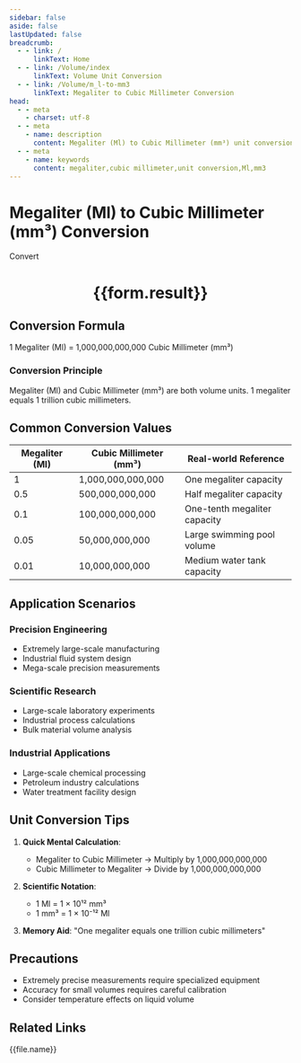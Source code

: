 ```yaml
---
sidebar: false
aside: false
lastUpdated: false
breadcrumb:
  - - link: /
      linkText: Home
  - - link: /Volume/index
      linkText: Volume Unit Conversion
  - - link: /Volume/m_l-to-mm3
      linkText: Megaliter to Cubic Millimeter Conversion
head:
  - - meta
    - charset: utf-8
  - - meta
    - name: description
      content: Megaliter (Ml) to Cubic Millimeter (mm³) unit conversion tool. 1 megaliter equals 1,000,000,000,000 cubic millimeters.
  - - meta
    - name: keywords
      content: megaliter,cubic millimeter,unit conversion,Ml,mm3
---
```


# Megaliter (Ml) to Cubic Millimeter (mm³) Conversion

<script setup>
import { onMounted, reactive, inject ,ref  } from 'vue'
import { NButton,NForm ,NFormItem,NInput,NInputNumber,NSelect,NCard,useMessage ,NGrid ,NGi } from 'naive-ui'
import { defineClientComponent } from 'vitepress'
import { Volume } from '../files';

const convert = inject('convert')
const formRef = ref(null);
const rules = {
  number:{
    required: true,
    type: 'number',
    trigger: "blur"
  }
}
const form = reactive({
  number:null,
  result:'',
  title:'Megaliter (Ml) to Cubic Millimeter (mm³) Conversion'
})

const convertHandler = (e) => {
  e.preventDefault();
  formRef.value?.validate((errors)=>{
    if (!errors) {
      form.result = `${form.number} Ml = ${convert(form.number).from('Ml').to('mm3')} mm³`
    }
  })
}
</script>

<n-form size="large" :model="form" ref='formRef' :rules="rules">
  <n-form-item label="Value" path="number">
    <n-input-number size="large" style="width:100%" :min="0" v-model:value="form.number" placeholder="Enter megaliter value" />
  </n-form-item>
  <n-form-item>
    <n-button type="info" style="width:100%" @click="convertHandler">Convert</n-button>
  </n-form-item>
</n-form>
<n-card embedded :bordered="false" hoverable>
  <div style="text-align:center">
    <h1>{{form.result}}</h1>
  </div>
</n-card>

## Conversion Formula
1 Megaliter (Ml) = 1,000,000,000,000 Cubic Millimeter (mm³)

### Conversion Principle
Megaliter (Ml) and Cubic Millimeter (mm³) are both volume units. 1 megaliter equals 1 trillion cubic millimeters.

## Common Conversion Values
| Megaliter (Ml) | Cubic Millimeter (mm³) | Real-world Reference                |
|----------------|------------------------|-------------------------------------|
| 1              | 1,000,000,000,000      | One megaliter capacity              |
| 0.5            | 500,000,000,000        | Half megaliter capacity             |
| 0.1            | 100,000,000,000        | One-tenth megaliter capacity        |
| 0.05           | 50,000,000,000         | Large swimming pool volume          |
| 0.01           | 10,000,000,000         | Medium water tank capacity          |

## Application Scenarios
### Precision Engineering
- Extremely large-scale manufacturing
- Industrial fluid system design
- Mega-scale precision measurements

### Scientific Research
- Large-scale laboratory experiments
- Industrial process calculations
- Bulk material volume analysis

### Industrial Applications
- Large-scale chemical processing
- Petroleum industry calculations
- Water treatment facility design

## Unit Conversion Tips
1. **Quick Mental Calculation**:
   - Megaliter to Cubic Millimeter → Multiply by 1,000,000,000,000
   - Cubic Millimeter to Megaliter → Divide by 1,000,000,000,000

2. **Scientific Notation**:
   - 1 Ml = 1 × 10¹² mm³
   - 1 mm³ = 1 × 10⁻¹² Ml

3. **Memory Aid**:
   "One megaliter equals one trillion cubic millimeters"

## Precautions
- Extremely precise measurements require specialized equipment
- Accuracy for small volumes requires careful calibration
- Consider temperature effects on liquid volume

## Related Links
<n-grid x-gap="12" :cols="2">
  <n-gi v-for="(file, index) in Volume" :key="index">
    <n-button
      text
      tag="a"
      :href="file.path"
      type="info"
    >
      {{file.name}}
    </n-button>
  </n-gi>
</n-grid>